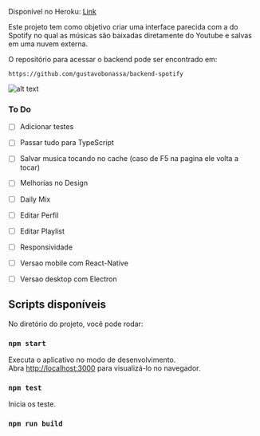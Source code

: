 Disponível no Heroku: [Link](https://gumb.herokuapp.com/)

Este projeto tem como objetivo criar uma interface parecida com a do Spotify no qual as músicas são baixadas diretamente do Youtube e salvas em uma nuvem externa.

O repositório para acessar o backend pode ser encontrado em:
```
https://github.com/gustavobonassa/backend-spotify
```


![alt text](https://i.imgur.com/RZziuJ0.gif)

### To Do
- [ ] Adicionar testes
- [ ] Passar tudo para TypeScript
- [ ] Salvar musica tocando no cache (caso de F5 na pagina ele volta a tocar)
- [ ] Melhorias no Design
- [ ] Daily Mix
- [ ] Editar Perfil
- [ ] Editar Playlist
- [ ] Responsividade
- [ ] Versao mobile com React-Native
- [ ] Versao desktop com Electron


## Scripts disponíveis

No diretório do projeto, você pode rodar:

### `npm start`

Executa o aplicativo no modo de desenvolvimento.<br>
Abra [http://localhost:3000](http://localhost:3000) para visualizá-lo no navegador.

### `npm test`

Inicia os teste.<br>

### `npm run build`

